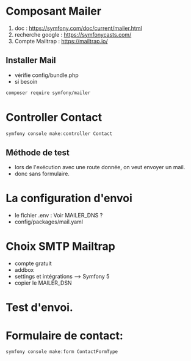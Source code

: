 # Composant Mailer
1. doc : https://symfony.com/doc/current/mailer.html
2. recherche google : https://symfonycasts.com/
3. Compte Mailtrap : https://mailtrap.io/

## Installer Mail
- vérifie config/bundle.php
- si besoin 
```bash
composer require symfony/mailer 
```

# Controller Contact
```bash
symfony console make:controller Contact
```

## Méthode de test
- lors de l'exécution avec une route donnée, on veut envoyer un mail.
- donc sans formulaire.

# La configuration d'envoi 
- le fichier .env : Voir MAILER_DNS ?
- config/packages/mail.yaml


# Choix SMTP Mailtrap
- compte gratuit
- addbox
- settings et intégrations --> Symfony 5
- copier le MAILER_DSN

# Test d'envoi.

# Formulaire de contact:
`symfony console make:form ContactFormType`
